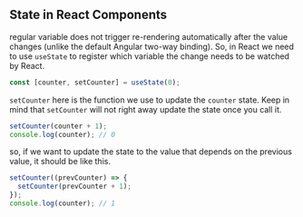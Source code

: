 ## State in React Components

regular variable does not trigger re-rendering automatically after the value changes (unlike the default Angular two-way binding). So, in React we need to use `useState` to register which variable the change needs to be watched by React.

```js
const [counter, setCounter] = useState(0);
```

`setCounter` here is the function we use to update the `counter` state. Keep in mind that `setCounter` will not right away update the state once you call it.

```ts
setCounter(counter + 1);
console.log(counter); // 0
```

so, if we want to update the state to the value that depends on the previous value, it should be like this.

```ts
setCounter((prevCounter) => {
  setCounter(prevCounter + 1);
});
console.log(counter); // 1
```

